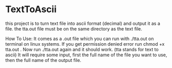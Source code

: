 # TextToAscii
this project is to turn text file into ascii format (decimal) and output it as a file.
the tta.out file must be on the same directory as the text file.

How To Use:
It comes as a .out file which you can run with ./tta.out on terminal on linux systems.
If you get permission denied error run chmod +x tta.out  .
Now run ./tta.out again and it should work.
(tta stands for text to ascii)
It will require some input, first the full name of the file you want to use, then the full name of the output file.
